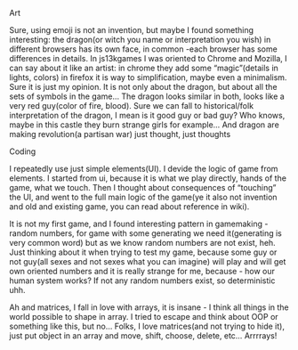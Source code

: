 Art

Sure, using emoji is not an invention, but maybe I found something interesting: the dragon(or witch you name or interpretation you wish) in different browsers has its own face, in common -each browser has some differences in details. In js13kgames I was oriented to Chrome and Mozilla, I can say about it like an artist: in chrome they add some “magic”(details in lights, colors) in firefox it is way to simplification, maybe even a minimalism. Sure it is just my opinion. It is not only about the dragon, but about all the sets of symbols in the game… The dragon looks similar in both, looks like a very red guy(color of fire, blood).
Sure we can fall to historical/folk interpretation of the dragon, I mean is it good guy or bad guy? Who knows, maybe in this castle they burn strange girls for example… And dragon are making revolution(a partisan war) just thought, just thoughts

Coding

I repeatedly use just simple elements(UI). I devide the logic of game from elements. 
I started from ui, because it is what we play directly, hands of the game, what we touch. Then I thought about consequences of “touching” the UI, and went to the full main logic of the game(ye it also not invention and old and existing game, you can read about reference  in wiki).

It is not my first game, and I found interesting pattern in gamemaking - random numbers, for game with some generating we need it(generating is very common word) but as we know random numbers are not exist, heh. Just thinking about it when trying to test my game, because some guy or not guy(all sexes and not sexes what you can imagine) will play and will get own oriented numbers and it is really strange for me, because - how our human system works? If not any random numbers exist, so deterministic uhh.

Ah and matrices, I fall in love with arrays, it is insane - I think all things in the world possible to shape in array. I tried to escape and think about OOP or something like this, but no… Folks, I love matrices(and not trying to hide it), just put object in an array and move, shift, choose, delete, etc… Arrrrays!

